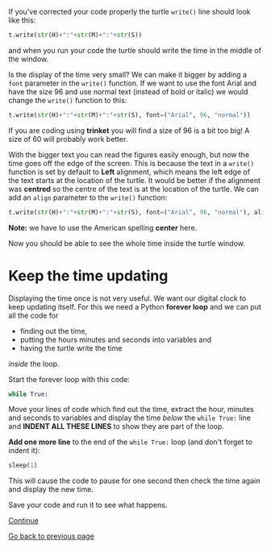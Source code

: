 If you've corrected your code properly the turtle ```write()``` line should look like this:

```python
t.write(str(H)+":"+str(M)+":"+str(S))
```

and when you run your code the turtle should write the time in the middle of the window.

Is the display of the time very small? We can make it bigger by adding a ```font``` parameter in the ```write()``` function. If we want to use the font Arial and have the size 96 and use normal text (instead of bold or italic) we would change the ```write()``` function to this:

```python
t.write(str(H)+":"+str(M)+":"+str(S), font=("Arial", 96, "normal"))
```

If you are coding using **trinket** you will find a size of 96 is a bit too big! A size of 60 will probably work better.

With the bigger text you can read the figures easily enough, but now the time goes off the edge of the screen. This is because the text in a ```write()``` function is set by default to **Left** alignment, which means the left edge of the text starts at the location of the turtle. It would be better if the alignment was **centred** so the centre of the text is at the location of the turtle. We can add an ```align``` parameter to the ```write()``` function:

```python
t.write(str(H)+":"+str(M)+":"+str(S), font=("Arial", 96, "normal"), align = "center")
```

**Note:** we have to use the American spelling **center** here.

Now you should be able to see the whole time inside the turtle window.

# Keep the time updating

Displaying the time once is not very useful. We want our digital clock to keep updating itself. For this we need a Python **forever loop** and we can put all the code for

* finding out the time,
* putting the hours minutes and seconds into variables and
* having the turtle write the time

*inside* the loop.

Start the forever loop with this code:

```python
while True:
```

Move your lines of code which find out the time, extract the hour, minutes and seconds to variables and display the time *below* the ```while True:``` line and **INDENT ALL THESE LINES**  to show they are part of the loop.

**Add one more line** to the end of the ```while True:``` loop (and don't forget to indent it):

```python
sleep(1)
```

This will cause the code to pause for one second then check the time again and display the new time.

Save your code and run it to see what happens.

[Continue](README4.md)

[Go back to previous page](README.md)

